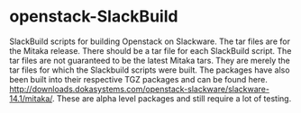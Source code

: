 # openstack-SlackBuild
SlackBuild scripts for building Openstack on Slackware. The tar files are for the Mitaka release. There should be a tar file for each SlackBuild script. The tar files are not guaranteed to be the latest Mitaka tars. They are merely the tar files for which the Slackbuild scripts were built.  The packages have also been built into their respective TGZ packages and can be found here.  http://downloads.dokasystems.com/openstack-slackware/slackware-14.1/mitaka/.  These are alpha level packages and still require a lot of testing.
